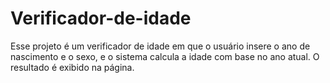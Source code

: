 # Verificador-de-idade
Esse projeto é um verificador de idade em que o usuário insere o ano de nascimento e o sexo, e o sistema calcula a idade com base no ano atual. O resultado é exibido na página.
